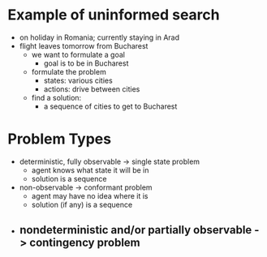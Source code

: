 # Example of uninformed search
- on holiday in Romania; currently staying in Arad
- flight leaves tomorrow from Bucharest
	- we want to formulate a goal
		- goal is to be in Bucharest
	- formulate the problem
		- states: various cities
		- actions: drive between cities
	- find a solution: 
		- a sequence of cities to get to Bucharest

# Problem Types 
- deterministic, fully observable -> single state problem
	- agent knows what state it will be in
	- solution is a sequence
- non-observable -> conformant problem
	- agent may have no idea where it is
	- solution (if any) is a sequence
- nondeterministic and/or partially observable -> contingency problem
	- 